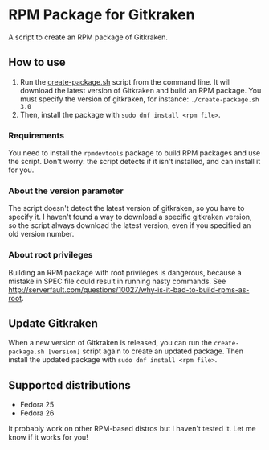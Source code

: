 # RPM Package for Gitkraken
A script to create an RPM package of Gitkraken.

## How to use
1. Run the [create-package.sh](https://github.com/RPM-Outpost/gitkraken/blob/master/create-package.sh) script from the command line. It will download the latest version of Gitkraken and build an RPM package. You must specify the version of gitkraken, for instance: `./create-package.sh 3.0`
2. Then, install the package with `sudo dnf install <rpm file>`.

### Requirements
You need to install the `rpmdevtools` package to build RPM packages and use the script.
Don't worry: the script detects if it isn't installed, and can install it for you.

### About the version parameter
The script doesn't detect the latest version of gitkraken, so you have to specify it. I haven't found a way to download a specific gitkraken version, so the script always download the latest version, even if you specified an old version number.

### About root privileges
Building an RPM package with root privileges is dangerous, because a mistake in SPEC file could result in running nasty commands.
See http://serverfault.com/questions/10027/why-is-it-bad-to-build-rpms-as-root.

## Update Gitkraken
When a new version of Gitkraken is released, you can run the `create-package.sh [version]` script again to create an updated package.
Then install the updated package with `sudo dnf install <rpm file>`.

## Supported distributions
- Fedora 25
- Fedora 26

It probably work on other RPM-based distros but I haven't tested it. Let me know if it works for you!
